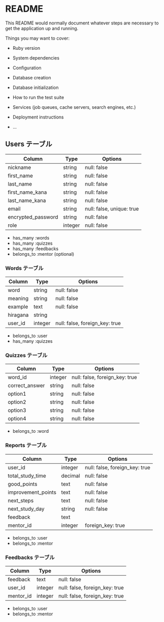 # README

This README would normally document whatever steps are necessary to get the
application up and running.

Things you may want to cover:

* Ruby version

* System dependencies

* Configuration

* Database creation

* Database initialization

* How to run the test suite

* Services (job queues, cache servers, search engines, etc.)

* Deployment instructions

* ...
## Users テーブル

| Column             | Type   | Options                   |
| ------------------ | ------ | ------------------------- |
| nickname           | string | null: false               |
| first_name         | string | null: false               |
| last_name          | string | null: false               |
| first_name_kana    | string | null: false               |
| last_name_kana     | string | null: false               |
| email              | string | null: false, unique: true |
| encrypted_password | string | null: false               |
| role               | integer| null: false               |

- has_many :words
- has_many :quizzes
- has_many :feedbacks
- belongs_to :mentor (optional)

### Words テーブル

| Column    | Type   | Options     |
| -------   | ------ | ----------- |
| word      | string | null: false |
| meaning   | string | null: false |
| example   | text   | null: false |
| hiragana  | string |
| user_id | integer | null: false, foreign_key: true |

- belongs_to :user
- has_many :quizzes

### Quizzes テーブル

| Column         | Type   | Options     |
| -------------- | ------ | ----------- |
| word_id        | integer | null: false, foreign_key: true |
| correct_answer | string | null: false |
| option1        | string | null: false |
| option2        | string | null: false |
| option3        | string | null: false |
| option4        | string | null: false |

- belongs_to :word

### Reports テーブル

| Column              | Type    | Options                   |
| ------------------- | ------- | ------------------------- |
| user_id             | integer | null: false, foreign_key: true |
| total_study_time    | decimal | null: false               |
| good_points         | text    | null: false               |
| improvement_points  | text    | null: false               |
| next_steps          | text    | null: false               |
| next_study_day      | string  | null: false               |
| feedback            | text    |                           |
| mentor_id           | integer | foreign_key: true         |

- belongs_to :user
- belongs_to :mentor

### Feedbacks テーブル

| Column    | Type    | Options     |
| --------- | ------- | ----------- |
| feedback  | text    | null: false |
| user_id   | integer | null: false, foreign_key: true |
| mentor_id | integer | null: false, foreign_key: true |

- belongs_to :user
- belongs_to :mentor